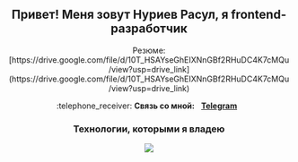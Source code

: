 <div id="header" align="center">
	<h2>Привет! Меня зовут Нуриев Расул, я frontend-разработчик</h2>
</div>

<p align="center">
	Резюме: [https://drive.google.com/file/d/10T_HSAYseGhEIXNnGBf2RHuDC4K7cMQu/view?usp=drive_link](https://drive.google.com/file/d/10T_HSAYseGhEIXNnGBf2RHuDC4K7cMQu/view?usp=drive_link)
</p>

<p align="center">
	:telephone_receiver: <b>Связь со мной:</b> &nbsp; <b><a href="https://t.me/tevirphello">Telegram</a></b>  &nbsp
</p>
<div id="technologies" align="center" display="inline">
	<h3>Технологии, которыми я владею</h3>    
	<img src="https://skillicons.dev/icons?i=react,ts,redux,nodejs,express,mongodb,git,html,css,js,figma,postman" />
</div>







